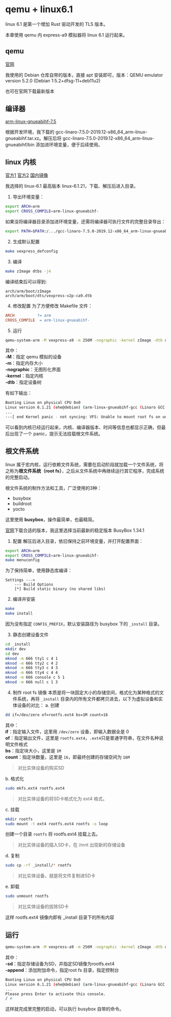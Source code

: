 # qemu + linux6.1
linux 6.1 是第一个增加 Rust 驱动开发的 TLS 版本。

本章使用 qemu 内 express-a9 模拟器将 linux 6.1 运行起来。

## qemu
[官网](https://www.qemu.org/download/)

我使用的 Debian 仓库自带的版本，直接 apt 安装即可，版本：QEMU emulator version 5.2.0 (Debian 1:5.2+dfsg-11+deb11u2)

也可在官网下载最新版本

## 编译器
[arm-linux-gnueabihf-7.5](https://releases.linaro.org/components/toolchain/binaries/7.5-2019.12/arm-linux-gnueabihf/)

根据开发环境，我下载的 gcc-linaro-7.5.0-2019.12-x86_64_arm-linux-gnueabihf.tar.xz。解压后将 gcc-linaro-7.5.0-2019.12-x86_64_arm-linux-gnueabihf/bin 添加进环境变量，便于后续使用。

## linux 内核
[官方1](https://www.kernel.org/) [官方2](https://mirrors.edge.kernel.org/pub/linux/kernel/) [国内镜像](https://mirror.bjtu.edu.cn/kernel/linux/kernel/)

我选择的 linux-6.1 最高版本 linux-6.1.21，下载、解压后进入目录。

1. 导出环境变量：
```bash
export ARCH=arm
export CROSS_COMPILE=arm-linux-gnueabihf-
```
如果没将编译器目录添加进环境变量，还需将编译器可执行文件的完整目录导出：
```bash
export PATH=$PATH:/.../gcc-linaro-7.5.0-2019.12-x86_64_arm-linux-gnueabihf/bin
```

2. 生成默认配置
```bash
make vexpress_defconfig
```

3. 编译
```bash
make zImage dtbs -j4
```

编译结束后可以得到:

    arch/arm/boot/zImage
    arch/arm/boot/dts/vexpress-v2p-ca9.dtb

4. 修改配置
为了方便修改 Makefile 文件：
```makefile
ARCH          ?= arm
CROSS_COMPILE  = arm-linux-gnueabihf-
```

5. 运行
```bash
qemu-system-arm -M vexpress-a9 -m 256M -nographic -kernel zImage -dtb dts/vexpress-v2p-ca9.dtb
```

其中： <br>
**-M**：指定 qemu 模拟的设备 <br>
**-m**：指定内存大小 <br>
**-nographic**：无图形化界面 <br>
**-kernel**：指定内核 <br>
**-dtb**：指定设备树

有如下输出：
```bash
Booting Linux on physical CPU 0x0
Linux version 6.1.21 (ehe@debian) (arm-linux-gnueabihf-gcc (Linaro GCC 7.5-2019.12) 7.5.0, GNU ld (Linaro_Binutils-2019.12) 2.28.2.20170706) #1 SMP Tue Apr  4 07:12:46 CST 2023
...
---[ end Kernel panic - not syncing: VFS: Unable to mount root fs on unknown-block(0,0) ]---
```
可以看到内核已经运行起来，内核、编译器版本、时间等信息也都显示正确，但最后出现了一个 panic，提示无法挂载根文件系统。

## 根文件系统
linux 属于宏内核，运行依赖文件系统，需要在启动阶段就加载一个文件系统，将之称为**根文件系统（root fs）**，之后从文件系统中再继续运行其它程序，完成系统的完整启动。

根文件系统的制作方法和工具，广泛使用的3种：
* busybox
* buildroot
* yocto

这里使用 **busybox**，操作最简单，也最精简。

[官网](https://www.busybox.net/)下载合适的版本，我这里选择当前最新的稳定版本 BusyBox 1.34.1

1. 配置
解压后进入目录，依旧保持之前环境变量，并打开配置界面：
```bash
export ARCH=arm
export CROSS_COMPILE=arm-linux-gnueabihf-
make menuconfig
```
为了保持简单，使用静态库编译：
```
Settings --->
    --- Build Options
    [*] Build static binary (no shared libs)
```

2. 编译并安装
```bash
make
make install
```

因为没有指定 `CONFIG_PREFIX`，默认安装路径为 busybox 下的 `_install` 目录。

3. 静态创建设备文件
```bash
cd _install
mkdir dev
cd dev
mknod -m 666 tty1 c 4 1
mknod -m 666 tty2 c 4 2
mknod -m 666 tty3 c 4 3
mknod -m 666 tty4 c 4 4
mknod -m 666 console c 5 1
mknod -m 666 null c 1 3
```

4. 制作 root fs 镜像
本质是将一块固定大小的存储空间，格式化为某种格式的文件系统，再将 `_install` 目录内的所有文件都拷贝进去，以下为虚拟设备和实体设备的对比：
a. 创建
```bash
dd if=/dev/zero of=rootfs.ext4 bs=1M count=16
```
其中： <br>
**if**：指定输入文件，这里用 `/dev/zero` 设备，即输入数据全是 0 <br>
**of**：指定输出文件，这里是 `rootfs.ext4`，`.ext4`只是普通字符串，在文件名种说明文件格式 <br>
**bs**：指定块大小，这里是 `1M` <br>
**count**：指定块数量，这里是 `16`，即最终创建的存储空间为 `16M`

> 对比实体设备的购买SD

b. 格式化
```bash
sudo mkfs.ext4 rootfs.ext4
```

> 对比实体设备的将SD卡格式化为 ext4 格式。

c. 挂载
```bash
mkdir rootfs
sudo mount -t ext4 rootfs.ext4 rootfs -o loop
```
创建一个目录 `rootfs` 将 rootfs.ext4 挂载上去。

> 对比实体设备的插入SD卡，在 /mnt 出现新的存储设备

d. 复制
```bash
sudo cp -rf _install/* rootfs
```

> 对比实体设备，就是将文件复制进SD卡

e. 卸载
```bash
sudo unmount rootfs
```

> 对比实体设备的拔除SD卡

这样 rootfs.ext4 镜像内即有 _install 目录下的所有内容

## 运行
```bash
qemu-system-arm -M vexpress-a9 -m 256M -nographic -kernel zImage -dtb dts/vexpress-v2p-ca9.dtb -sd rootfs.ext4 -append "root=/dev/mmcblk0 rw console=ttyAMA0"
```
其中： <br>
**-sd**：指定存储设备为SD，并指定SD镜像为rootfs.ext4 <br>
**-append**：添加附加命令，指定root fs 目录，指定控制台

```bash
Booting Linux on physical CPU 0x0
Linux version 6.1.21 (ehe@debian) (arm-linux-gnueabihf-gcc (Linaro GCC 7.5-2019.12) 7.5.0, GNU ld (Linaro_Binutils-2019.12) 2.28.2.20170706) #1 SMP Tue Apr  4 07:12:46 CST 2023
...
Please press Enter to activate this console.
/ # 
```
这样就完成里完整的启动，可以执行 busybox 自带的命令。


